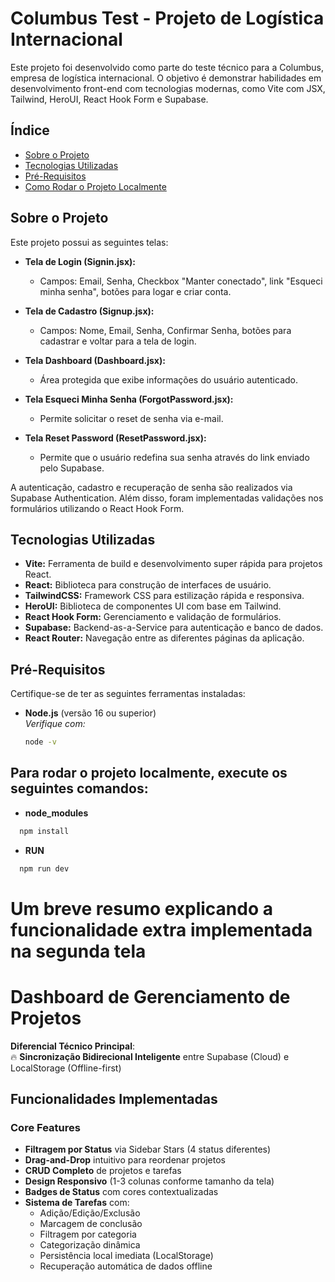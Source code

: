 # Columbus Test - Projeto de Logística Internacional

Este projeto foi desenvolvido como parte do teste técnico para a Columbus, empresa de logística internacional. O objetivo é demonstrar habilidades em desenvolvimento front-end com tecnologias modernas, como Vite com JSX, Tailwind, HeroUI, React Hook Form e Supabase.

## Índice

- [Sobre o Projeto](#sobre-o-projeto)
- [Tecnologias Utilizadas](#tecnologias-utilizadas)
- [Pré-Requisitos](#pré-requisitos)
- [Como Rodar o Projeto Localmente](#para-rodar-o-projeto-localmente-execute-os-seguintes-comandos)

## Sobre o Projeto

Este projeto possui as seguintes telas:

- **Tela de Login (Signin.jsx):**  
  - Campos: Email, Senha, Checkbox "Manter conectado", link "Esqueci minha senha", botões para logar e criar conta.

- **Tela de Cadastro (Signup.jsx):**  
  - Campos: Nome, Email, Senha, Confirmar Senha, botões para cadastrar e voltar para a tela de login.

- **Tela Dashboard (Dashboard.jsx):**  
  - Área protegida que exibe informações do usuário autenticado.

- **Tela Esqueci Minha Senha (ForgotPassword.jsx):**  
  - Permite solicitar o reset de senha via e-mail.

- **Tela Reset Password (ResetPassword.jsx):**  
  - Permite que o usuário redefina sua senha através do link enviado pelo Supabase.

A autenticação, cadastro e recuperação de senha são realizados via Supabase Authentication. Além disso, foram implementadas validações nos formulários utilizando o React Hook Form.

## Tecnologias Utilizadas

- **Vite:** Ferramenta de build e desenvolvimento super rápida para projetos React.
- **React:** Biblioteca para construção de interfaces de usuário.
- **TailwindCSS:** Framework CSS para estilização rápida e responsiva.
- **HeroUI:** Biblioteca de componentes UI com base em Tailwind.
- **React Hook Form:** Gerenciamento e validação de formulários.
- **Supabase:** Backend-as-a-Service para autenticação e banco de dados.
- **React Router:** Navegação entre as diferentes páginas da aplicação.

## Pré-Requisitos

Certifique-se de ter as seguintes ferramentas instaladas:

- **Node.js** (versão 16 ou superior)  
  *Verifique com:*  
  ```bash
  node -v
  ```

## Para rodar o projeto localmente, execute os seguintes comandos:

- **node_modules** 
```bash
  npm install
```

- **RUN**

```bash
  npm run dev
```

# Um breve resumo explicando a funcionalidade extra implementada na segunda tela

# Dashboard de Gerenciamento de Projetos

**Diferencial Técnico Principal**:  
🔥 **Sincronização Bidirecional Inteligente** entre Supabase (Cloud) e LocalStorage (Offline-first)

## Funcionalidades Implementadas

### Core Features
- **Filtragem por Status** via Sidebar Stars (4 status diferentes)
- **Drag-and-Drop** intuitivo para reordenar projetos
- **CRUD Completo** de projetos e tarefas
- **Design Responsivo** (1-3 colunas conforme tamanho da tela)
- **Badges de Status** com cores contextualizadas
- **Sistema de Tarefas** com:
  - Adição/Edição/Exclusão
  - Marcagem de conclusão
  - Filtragem por categoria
  - Categorização dinâmica
  - Persistência local imediata (LocalStorage)
  - Recuperação automática de dados offline
